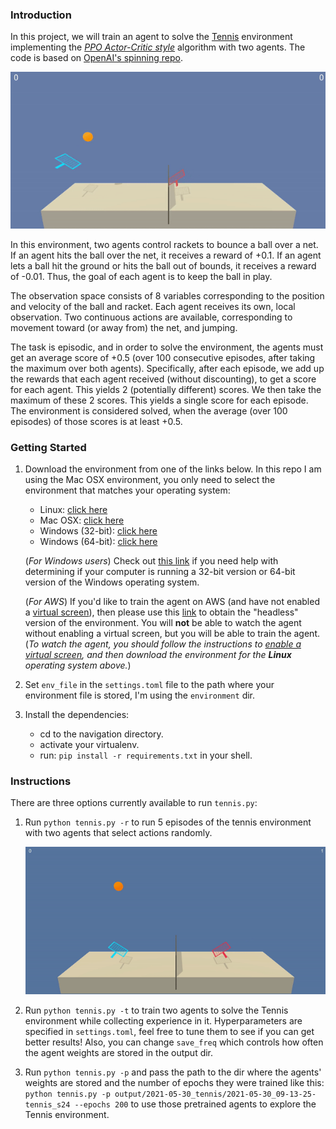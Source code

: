 [//]: # (Image References)

[image1]: tennis-agents.gif "Trained Agents"
[image2]: random-tennis.gif "Random Agent"

### Introduction

In this project, we will train an agent to solve the [Tennis](https://github.com/Unity-Technologies/ml-agents/blob/main/docs/Learning-Environment-Examples.md#reacher)
environment implementing the [*PPO Actor-Critic style*](https://arxiv.org/pdf/1707.06347.pdf) algorithm with two agents. 
The code is based on [OpenAI's spinning repo](https://github.com/openai/spinningup).

![Trained Agent][image1]

In this environment, two agents control rackets to bounce a ball over a net. If an agent hits the ball over the net, it 
receives a reward of +0.1. If an agent lets a ball hit the ground or hits the ball out of bounds, it receives a reward 
of -0.01. Thus, the goal of each agent is to keep the ball in play.

The observation space consists of 8 variables corresponding to the position and velocity of the ball and racket. Each 
agent receives its own, local observation. Two continuous actions are available, corresponding to movement toward (or 
away from) the net, and jumping.

The task is episodic, and in order to solve the environment, the agents must get an average score of +0.5 (over 100 
consecutive episodes, after taking the maximum over both agents). Specifically, after each episode, we add up the 
rewards that each agent received (without discounting), to get a score for each agent. This yields 2 (potentially 
different) scores. We then take the maximum of these 2 scores. This yields a single score for each episode. The 
environment is considered solved, when the average (over 100 episodes) of those scores is at least +0.5.

### Getting Started

1. Download the environment from one of the links below. In this repo I am using the Mac OSX environment, you only need
   to select the environment that matches your operating system:
    - Linux: [click here](https://s3-us-west-1.amazonaws.com/udacity-drlnd/P3/Tennis/Tennis_Linux.zip)
    - Mac OSX: [click here](https://s3-us-west-1.amazonaws.com/udacity-drlnd/P3/Tennis/Tennis.app.zip)
    - Windows (32-bit): [click here](https://s3-us-west-1.amazonaws.com/udacity-drlnd/P3/Tennis/Tennis_Windows_x86.zip)
    - Windows (64-bit): [click here](https://s3-us-west-1.amazonaws.com/udacity-drlnd/P3/Tennis/Tennis_Windows_x86_64.zip)

   (_For Windows users_) Check out [this link](https://support.microsoft.com/en-us/help/827218/how-to-determine-whether-a-computer-is-running-a-32-bit-version-or-64)
   if you need help with determining if your computer is running a 32-bit version or 64-bit version of the Windows operating system.

   (_For AWS_) If you'd like to train the agent on AWS (and have not enabled a [virtual screen](https://github.com/Unity-Technologies/ml-agents/blob/master/docs/Training-on-Amazon-Web-Service.md)), 
   then please use this [link](https://s3-us-west-1.amazonaws.com/udacity-drlnd/P3/Tennis/Tennis_Linux_NoVis.zip) to 
   obtain the "headless" version of the environment. You will **not** be able to watch the agent without enabling a virtual 
   screen, but you will be able to train the agent. (_To watch the agent, you should follow the instructions to [enable a 
   virtual screen](https://github.com/Unity-Technologies/ml-agents/blob/master/docs/Training-on-Amazon-Web-Service.md), 
   and then download the environment for the **Linux** operating system above._)

2. Set `env_file` in the `settings.toml` file to the path where your environment file is stored, I'm using the
   `environment` dir.

3. Install the dependencies:
    - cd to the navigation directory.
    - activate your virtualenv.
    - run: `pip install -r requirements.txt` in your shell.

### Instructions

There are three options currently available to run `tennis.py`:

1. Run `python tennis.py -r` to run 5 episodes of the tennis environment with two agents that select actions randomly.

   ![Random Agent][image2]


2. Run `python tennis.py -t` to train two agents to solve the Tennis environment while collecting experience
   in it.
   Hyperparameters are specified in `settings.toml`, feel free to tune them to see if you can get better results! Also,
   you can change `save_freq` which controls how often the agent weights are stored in the output dir.


3. Run `python tennis.py -p` and pass the path to the dir where the agents' weights are stored and the number of epochs
   they were trained like this: `python tennis.py -p output/2021-05-30_tennis/2021-05-30_09-13-25-tennis_s24 --epochs
   200` to use those pretrained agents to explore the Tennis environment.